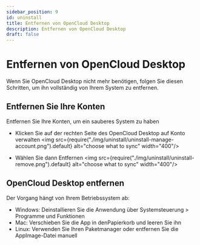 ```yaml
---
sidebar_position: 9
id: uninstall
title: Entfernen von OpenCloud Desktop
description: Entfernen von OpenCloud Desktop
draft: false
---
```


# Entfernen von OpenCloud Desktop

Wenn Sie OpenCloud Desktop nicht mehr benötigen, folgen Sie diesen Schritten, um ihn vollständig von Ihrem System zu entfernen.

## Entfernen Sie Ihre Konten

Entfernen Sie Ihre Konten, um ein sauberes System zu haben

- Klicken Sie auf der rechten Seite des OpenCloud Desktop auf Konto verwalten
  <img src={require("./img/uninstall/uninstall-manage-account.png").default} alt="choose what to sync" width="400"/>

- Wählen Sie dann Entfernen
  <img src={require("./img/uninstall/uninstall-remove.png").default} alt="choose what to sync" width="400"/>

## OpenCloud Desktop entfernen

Der Vorgang hängt von Ihrem Betriebssystem ab:

- Windows: Deinstallieren Sie die Anwendung über Systemsteuerung > Programme und Funktionen
- Mac: Verschieben Sie die App in denPapierkorb und leeren Sie ihn
- Linux: Verwenden Sie Ihren Paketmanager oder entfernen Sie die AppImage-Datei manuell
